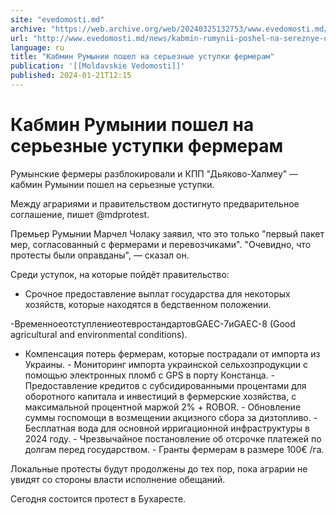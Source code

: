 ```yaml
---
site: "evedomosti.md"
archive: "https://web.archive.org/web/20240325132753/www.evedomosti.md/news/kabmin-rumynii-poshel-na-sereznye-ustupki-fermeram"
url: "http://www.evedomosti.md/news/kabmin-rumynii-poshel-na-sereznye-ustupki-fermeram"
language: ru
title: "Кабмин Румынии пошел на серьезные уступки фермерам"
publication: '[[Moldavskie Vedomosti]]'
published: 2024-01-21T12:15
---
```


# Кабмин Румынии пошел на серьезные уступки фермерам

Румынские фермеры разблокировали и КПП "Дьяково-Халмеу" — кабмин Румынии пошел на серьезные уступки.

Между аграриями и правительством достигнуто предварительное соглашение, пишет @mdprotest.

Премьер Румынии Марчел Чолаку заявил, что это только "первый пакет мер, согласованный с фермерами и перевозчиками". "Очевидно, что протесты были оправданы", — сказал он.

Среди уступок, на которые пойдёт правительство:

- Срочное предоставление выплат государства для некоторых хозяйств, которые находятся в бедственном положении.

-ВременноеотступлениеотевростандартовGAEC-7иGAEC-8 (Good agricultural and environmental conditions).

- Компенсация потерь фермерам, которые пострадали от импорта из Украины. - Мониторинг импорта украинской сельхозпродукции с помощью электронных пломб с GPS в порту Констанца. - Предоставление кредитов с субсидированными процентами для оборотного капитала и инвестиций в фермерские хозяйства, с максимальной процентной маржой 2% + ROBOR. - Обновление суммы госпомощи в возмещении акцизного сбора за дизтопливо. - Бесплатная вода для основной ирригационной инфраструктуры в 2024 году. - Чрезвычайное постановление об отсрочке платежей по долгам перед государством. - Гранты фермерам в размере 100€ /га.

Локальные протесты будут продолжены до тех пор, пока аграрии не увидят со стороны власти исполнение обещаний.

Сегодня состоится протест в Бухаресте.